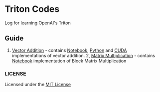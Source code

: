 # Triton Codes
Log for learning OpenAI's Triton

## Guide
1. [Vector Addition](./vector_addtion/) - contains [Notebook](./vector_addtion/Vector_Addition.ipynb), [Python](./vector_addtion/vec_add.py) and [CUDA](./vector_addtion/vec_add.cu) implementations of vector addition.
2, [Matrix Multiplication](./matmul/) - contains [Notebook](./matmul/main.ipynb) implementation of Block Matrix Multiplication


### LICENSE
Licensed under the [MIT License](./LICENSE)
